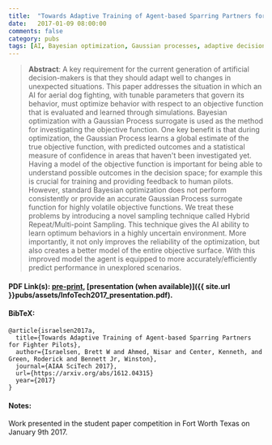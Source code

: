 ```yaml
---
title:  "Towards Adaptive Training of Agent-based Sparring Partners for Fighter Pilots"
date:   2017-01-09 08:00:00
comments: false
category: pubs
tags: [AI, Bayesian optimization, Gaussian processes, adaptive decision making, TALAF]
---
```

> **Abstract**: A key requirement for the current generation of artificial decision-makers is that they should adapt well to changes in unexpected situations. This paper addresses the situation in which an AI for aerial dog fighting, with tunable parameters that govern its behavior, must optimize behavior with respect to an objective function that is evaluated and learned through simulations. Bayesian optimization with a Gaussian Process surrogate is used as the method for investigating the objective function. One key benefit is that during optimization, the Gaussian Process learns a global estimate of the true objective function, with predicted outcomes and a statistical measure of confidence in areas that haven't been investigated yet. Having a model of the objective function is important for being able to understand possible outcomes in the decision space; for example this is crucial for training and providing feedback to human pilots. However, standard Bayesian optimization does not perform consistently or provide an accurate Gaussian Process surrogate function for highly volatile objective functions. We treat these problems by introducing a novel sampling technique called Hybrid Repeat/Multi-point Sampling. This technique gives the AI ability to learn optimum behaviors in a highly uncertain environment. More importantly, it not only improves the reliability of the optimization, but also creates a better model of the entire objective surface. With this improved model the agent is equipped to more accurately/efficiently predict performance in unexplored scenarios.


#### PDF Link(s): [pre-print][arxiv], [presentation (when available)]({{ site.url }}pubs/assets/InfoTech2017_presentation.pdf).

#### BibTeX:
``` TeX
@article{israelsen2017a,
  title={Towards Adaptive Training of Agent-based Sparring Partners for Fighter Pilots},
  author={Israelsen, Brett W and Ahmed, Nisar and Center, Kenneth, and Green, Roderick and Bennett Jr, Winston},
  journal={AIAA SciTech 2017},
  url={https://arxiv.org/abs/1612.04315}
  year={2017}
}
```

#### Notes:
Work presented in the student paper competition in Fort Worth Texas on January 9th 2017.

[arxiv]:        https://arxiv.org/abs/1612.04315